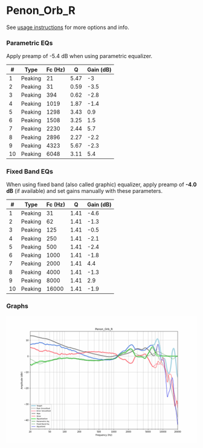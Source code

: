 # Penon_Orb_R
See [usage instructions](https://github.com/jaakkopasanen/AutoEq#usage) for more options and info.

### Parametric EQs
Apply preamp of -5.4 dB when using parametric equalizer.

|   # | Type    |   Fc (Hz) |    Q |   Gain (dB) |
|-----|---------|-----------|------|-------------|
|   1 | Peaking |        21 | 5.47 |        -3   |
|   2 | Peaking |        31 | 0.59 |        -3.5 |
|   3 | Peaking |       394 | 0.62 |        -2.8 |
|   4 | Peaking |      1019 | 1.87 |        -1.4 |
|   5 | Peaking |      1298 | 3.43 |         0.9 |
|   6 | Peaking |      1508 | 3.25 |         1.5 |
|   7 | Peaking |      2230 | 2.44 |         5.7 |
|   8 | Peaking |      2896 | 2.27 |        -2.2 |
|   9 | Peaking |      4323 | 5.67 |        -2.3 |
|  10 | Peaking |      6048 | 3.11 |         5.4 |

### Fixed Band EQs
When using fixed band (also called graphic) equalizer, apply preamp of **-4.0 dB** (if available) and set gains manually with these parameters.

|   # | Type    |   Fc (Hz) |    Q |   Gain (dB) |
|-----|---------|-----------|------|-------------|
|   1 | Peaking |        31 | 1.41 |        -4.6 |
|   2 | Peaking |        62 | 1.41 |        -1.3 |
|   3 | Peaking |       125 | 1.41 |        -0.5 |
|   4 | Peaking |       250 | 1.41 |        -2.1 |
|   5 | Peaking |       500 | 1.41 |        -2.4 |
|   6 | Peaking |      1000 | 1.41 |        -1.8 |
|   7 | Peaking |      2000 | 1.41 |         4.4 |
|   8 | Peaking |      4000 | 1.41 |        -1.3 |
|   9 | Peaking |      8000 | 1.41 |         2.9 |
|  10 | Peaking |     16000 | 1.41 |        -1.9 |

### Graphs
![](./Penon_Orb_R.png)
